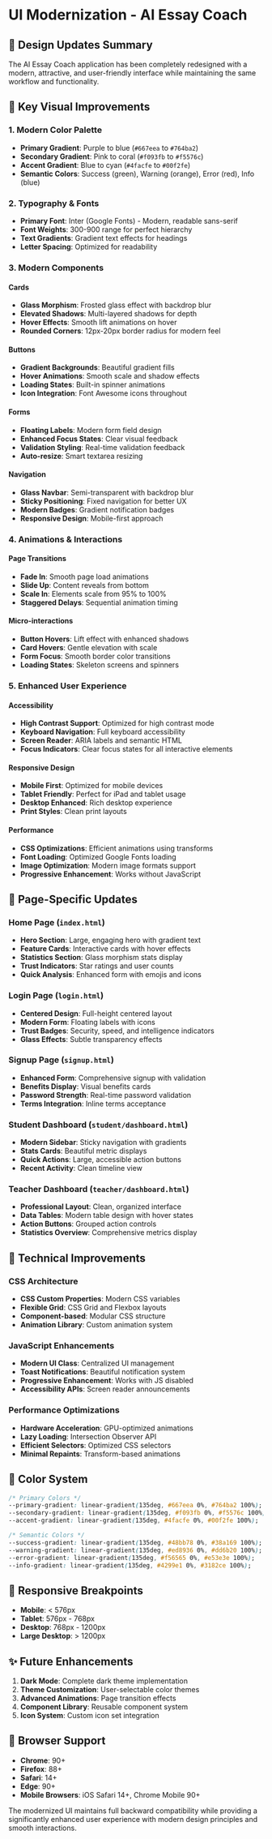 # UI Modernization - AI Essay Coach

## 🎨 Design Updates Summary

The AI Essay Coach application has been completely redesigned with a modern, attractive, and user-friendly interface while maintaining the same workflow and functionality.

## 🌟 Key Visual Improvements

### 1. **Modern Color Palette**
- **Primary Gradient**: Purple to blue (`#667eea` to `#764ba2`)
- **Secondary Gradient**: Pink to coral (`#f093fb` to `#f5576c`)
- **Accent Gradient**: Blue to cyan (`#4facfe` to `#00f2fe`)
- **Semantic Colors**: Success (green), Warning (orange), Error (red), Info (blue)

### 2. **Typography & Fonts**
- **Primary Font**: Inter (Google Fonts) - Modern, readable sans-serif
- **Font Weights**: 300-900 range for perfect hierarchy
- **Text Gradients**: Gradient text effects for headings
- **Letter Spacing**: Optimized for readability

### 3. **Modern Components**

#### Cards
- **Glass Morphism**: Frosted glass effect with backdrop blur
- **Elevated Shadows**: Multi-layered shadows for depth
- **Hover Effects**: Smooth lift animations on hover
- **Rounded Corners**: 12px-20px border radius for modern feel

#### Buttons
- **Gradient Backgrounds**: Beautiful gradient fills
- **Hover Animations**: Smooth scale and shadow effects
- **Loading States**: Built-in spinner animations
- **Icon Integration**: Font Awesome icons throughout

#### Forms
- **Floating Labels**: Modern form field design
- **Enhanced Focus States**: Clear visual feedback
- **Validation Styling**: Real-time validation feedback
- **Auto-resize**: Smart textarea resizing

#### Navigation
- **Glass Navbar**: Semi-transparent with backdrop blur
- **Sticky Positioning**: Fixed navigation for better UX
- **Modern Badges**: Gradient notification badges
- **Responsive Design**: Mobile-first approach

### 4. **Animations & Interactions**

#### Page Transitions
- **Fade In**: Smooth page load animations
- **Slide Up**: Content reveals from bottom
- **Scale In**: Elements scale from 95% to 100%
- **Staggered Delays**: Sequential animation timing

#### Micro-interactions
- **Button Hovers**: Lift effect with enhanced shadows
- **Card Hovers**: Gentle elevation with scale
- **Form Focus**: Smooth border color transitions
- **Loading States**: Skeleton screens and spinners

### 5. **Enhanced User Experience**

#### Accessibility
- **High Contrast Support**: Optimized for high contrast mode
- **Keyboard Navigation**: Full keyboard accessibility
- **Screen Reader**: ARIA labels and semantic HTML
- **Focus Indicators**: Clear focus states for all interactive elements

#### Responsive Design
- **Mobile First**: Optimized for mobile devices
- **Tablet Friendly**: Perfect for iPad and tablet usage
- **Desktop Enhanced**: Rich desktop experience
- **Print Styles**: Clean print layouts

#### Performance
- **CSS Optimizations**: Efficient animations using transforms
- **Font Loading**: Optimized Google Fonts loading
- **Image Optimization**: Modern image formats support
- **Progressive Enhancement**: Works without JavaScript

## 🚀 Page-Specific Updates

### Home Page (`index.html`)
- **Hero Section**: Large, engaging hero with gradient text
- **Feature Cards**: Interactive cards with hover effects
- **Statistics Section**: Glass morphism stats display
- **Trust Indicators**: Star ratings and user counts
- **Quick Analysis**: Enhanced form with emojis and icons

### Login Page (`login.html`)
- **Centered Design**: Full-height centered layout
- **Modern Form**: Floating labels with icons
- **Trust Badges**: Security, speed, and intelligence indicators
- **Glass Effects**: Subtle transparency effects

### Signup Page (`signup.html`)
- **Enhanced Form**: Comprehensive signup with validation
- **Benefits Display**: Visual benefits cards
- **Password Strength**: Real-time password validation
- **Terms Integration**: Inline terms acceptance

### Student Dashboard (`student/dashboard.html`)
- **Modern Sidebar**: Sticky navigation with gradients
- **Stats Cards**: Beautiful metric displays
- **Quick Actions**: Large, accessible action buttons
- **Recent Activity**: Clean timeline view

### Teacher Dashboard (`teacher/dashboard.html`)
- **Professional Layout**: Clean, organized interface
- **Data Tables**: Modern table design with hover states
- **Action Buttons**: Grouped action controls
- **Statistics Overview**: Comprehensive metrics display

## 🎯 Technical Improvements

### CSS Architecture
- **CSS Custom Properties**: Modern CSS variables
- **Flexible Grid**: CSS Grid and Flexbox layouts
- **Component-based**: Modular CSS structure
- **Animation Library**: Custom animation system

### JavaScript Enhancements
- **Modern UI Class**: Centralized UI management
- **Toast Notifications**: Beautiful notification system
- **Progressive Enhancement**: Works with JS disabled
- **Accessibility APIs**: Screen reader announcements

### Performance Optimizations
- **Hardware Acceleration**: GPU-optimized animations
- **Lazy Loading**: Intersection Observer API
- **Efficient Selectors**: Optimized CSS selectors
- **Minimal Repaints**: Transform-based animations

## 🌈 Color System

```css
/* Primary Colors */
--primary-gradient: linear-gradient(135deg, #667eea 0%, #764ba2 100%);
--secondary-gradient: linear-gradient(135deg, #f093fb 0%, #f5576c 100%);
--accent-gradient: linear-gradient(135deg, #4facfe 0%, #00f2fe 100%);

/* Semantic Colors */
--success-gradient: linear-gradient(135deg, #48bb78 0%, #38a169 100%);
--warning-gradient: linear-gradient(135deg, #ed8936 0%, #dd6b20 100%);
--error-gradient: linear-gradient(135deg, #f56565 0%, #e53e3e 100%);
--info-gradient: linear-gradient(135deg, #4299e1 0%, #3182ce 100%);
```

## 📱 Responsive Breakpoints

- **Mobile**: < 576px
- **Tablet**: 576px - 768px
- **Desktop**: 768px - 1200px
- **Large Desktop**: > 1200px

## ✨ Future Enhancements

1. **Dark Mode**: Complete dark theme implementation
2. **Theme Customization**: User-selectable color themes
3. **Advanced Animations**: Page transition effects
4. **Component Library**: Reusable component system
5. **Icon System**: Custom icon set integration

## 🔧 Browser Support

- **Chrome**: 90+
- **Firefox**: 88+
- **Safari**: 14+
- **Edge**: 90+
- **Mobile Browsers**: iOS Safari 14+, Chrome Mobile 90+

The modernized UI maintains full backward compatibility while providing a significantly enhanced user experience with modern design principles and smooth interactions.
